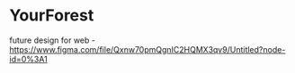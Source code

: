 # YourForest
future design for web - https://www.figma.com/file/Qxnw70pmQgnIC2HQMX3qv9/Untitled?node-id=0%3A1
